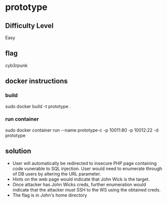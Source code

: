 # prototype
## Difficulty Level
Easy
## flag
cyb3rpunk
## docker instructions
### build
sudo docker build -t prototype .
### run container
sudo docker container run --name prototype-c -p 10011:80 -p 10012:22 -d prototype

## solution
* User will automatically be redirected to insecure PHP page containing code vunerable to SQL injection. User would need to enumerate through of DB users by altering the URL parameter. 
* Hints on the web page would indicate that John Wick is the target. 
* Once attacker has John Wicks creds, further enumeration would indicate that the attacker must SSH to the WS using the obtained creds. 
* The flag is in John's home directory

